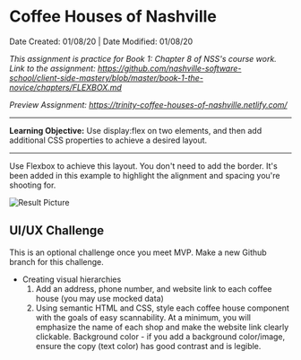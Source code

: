 # Coffee Houses of Nashville
Date Created: 01/08/20 | Date Modified: 01/08/20

*This assignment is practice for Book 1: Chapter 8 of NSS's course work. Link to the assignment: https://github.com/nashville-software-school/client-side-mastery/blob/master/book-1-the-novice/chapters/FLEXBOX.md*

*Preview Assignment: https://trinity-coffee-houses-of-nashville.netlify.com/*
***

**Learning Objective:** Use display:flex on two elements, and then add additional CSS properties to achieve a desired layout.

***
Use Flexbox to achieve this layout. You don't need to add the border. It's been added in this example to highlight the alignment and spacing you're shooting for.

![Result Picture](https://raw.githubusercontent.com/nashville-software-school/client-side-mastery/master/book-1-the-novice/chapters/images/flexbox.png)

## UI/UX Challenge
This is an optional challenge once you meet MVP. Make a new Github branch for this challenge.

- Creating visual hierarchies
    1. Add an address, phone number, and website link to each coffee house (you may use mocked data)
    2. Using semantic HTML and CSS, style each coffee house component with the goals of easy scannability. At a minimum, you will emphasize the name of each shop and make the website link clearly clickable.
    Background color - if you add a background color/image, ensure the copy (text color) has good contrast and is legible.

